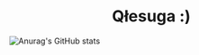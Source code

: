 <h1 align="center">Qłesuga :)</h1>

![Anurag's GitHub stats](https://github-readme-stats.vercel.app/api?username=Qlesuga&show_icons=true&theme=merko )

